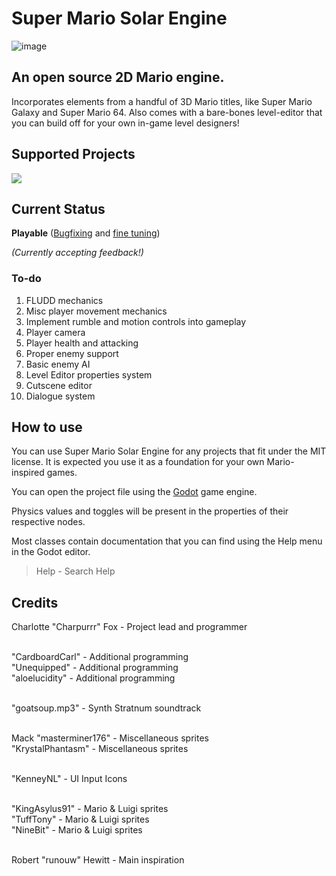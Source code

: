 # Super Mario Solar Engine
![image](https://github.com/user-attachments/assets/b219d341-682b-418e-9fc2-95bf85fb2d6b)

## An open source 2D Mario engine.
Incorporates elements from a handful of 3D Mario titles, like Super Mario Galaxy and Super Mario 64.
Also comes with a bare-bones level-editor that you can build off for your own in-game level designers!

## Supported Projects
[<img src="https://github.com/user-attachments/assets/2b9f2372-16cc-4275-9964-4ef19121b9dd">](https://discord.gg/qgfErCy)

## Current Status
**Playable** ([Bugfixing](https://github.com/Charpurrr/SuperMarioSolarEngine/issues) and [fine tuning](https://docs.google.com/document/d/1hzFKpgm-1IukFWBig9A5ZsCQQEqVqJFVrNOAVmHSHJI/edit))

*(Currently accepting feedback!)*

### To-do
1. FLUDD mechanics
2. Misc player movement mechanics
3. Implement rumble and motion controls into gameplay
4. Player camera
5. Player health and attacking
6. Proper enemy support
7. Basic enemy AI
8. Level Editor properties system
9. Cutscene editor
10. Dialogue system

## How to use
You can use Super Mario Solar Engine for any projects that fit under the MIT license.
It is expected you use it as a foundation for your own Mario-inspired games.


You can open the project file using the [Godot](https://github.com/godotengine/godot) game engine.

Physics values and toggles will be present in the properties of their respective nodes.

Most classes contain documentation that you can find using the Help menu in the Godot editor.
> Help - Search Help

## Credits
Charlotte "Charpurrr" Fox - Project lead and programmer <br /><br />

"CardboardCarl" - Additional programming <br />
"Unequipped" - Additional programming <br />
"aloelucidity" - Additional programming <br /><br />

"goatsoup.mp3" - Synth Stratnum soundtrack <br /><br >

Mack "masterminer176" - Miscellaneous sprites <br />
"KrystalPhantasm" - Miscellaneous sprites <br /><br >

"KenneyNL" - UI Input Icons <br /><br >

"KingAsylus91" - Mario & Luigi sprites <br />
"TuffTony" - Mario & Luigi sprites <br />
"NineBit" - Mario & Luigi sprites <br /><br />

Robert "runouw" Hewitt - Main inspiration <br />
